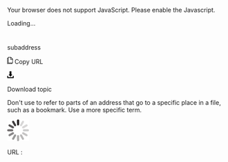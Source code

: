 Your browser does not support JavaScript. Please enable the Javascript.

Loading...

# 

subaddress

![Copy URL](subaddress_files/Copy.png)
Copy URL

![Download](subaddress_files/Download.png)

Download topic

Don't
use to refer to parts of an address that go to a specific place in a
file, such as a bookmark. Use a more specific term.

![In progress](subaddress_files/activity-large.gif)

URL :
